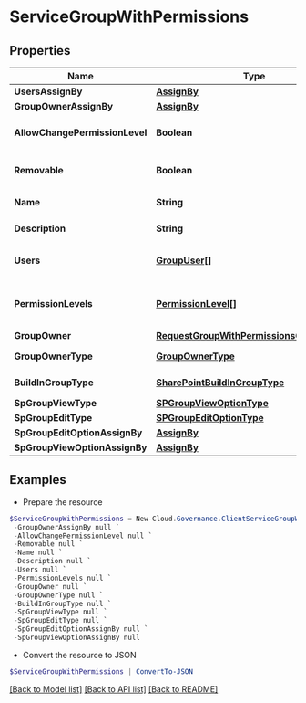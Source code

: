 # ServiceGroupWithPermissions
## Properties

Name | Type | Description | Notes
------------ | ------------- | ------------- | -------------
**UsersAssignBy** | [**AssignBy**](AssignBy.md) |  | [optional] 
**GroupOwnerAssignBy** | [**AssignBy**](AssignBy.md) |  | [optional] 
**AllowChangePermissionLevel** | **Boolean** |  | [optional] [default to $false]
**Removable** | **Boolean** |  | [optional] [default to $false]
**Name** | **String** | Group name | [optional] 
**Description** | **String** | Group description | [optional] 
**Users** | [**GroupUser[]**](GroupUser.md) | The list of the group users | [optional] 
**PermissionLevels** | [**PermissionLevel[]**](PermissionLevel.md) | The list of the group permission levels | [optional] 
**GroupOwner** | [**RequestGroupWithPermissionsGroupOwner**](RequestGroupWithPermissionsGroupOwner.md) |  | [optional] 
**GroupOwnerType** | [**GroupOwnerType**](GroupOwnerType.md) | Group owner type | [optional] 
**BuildInGroupType** | [**SharePointBuildInGroupType**](SharePointBuildInGroupType.md) | Built-in group type | [optional] 
**SpGroupViewType** | [**SPGroupViewOptionType**](SPGroupViewOptionType.md) |  | [optional] 
**SpGroupEditType** | [**SPGroupEditOptionType**](SPGroupEditOptionType.md) |  | [optional] 
**SpGroupEditOptionAssignBy** | [**AssignBy**](AssignBy.md) |  | [optional] 
**SpGroupViewOptionAssignBy** | [**AssignBy**](AssignBy.md) |  | [optional] 

## Examples

- Prepare the resource
```powershell
$ServiceGroupWithPermissions = New-Cloud.Governance.ClientServiceGroupWithPermissions  -UsersAssignBy null `
 -GroupOwnerAssignBy null `
 -AllowChangePermissionLevel null `
 -Removable null `
 -Name null `
 -Description null `
 -Users null `
 -PermissionLevels null `
 -GroupOwner null `
 -GroupOwnerType null `
 -BuildInGroupType null `
 -SpGroupViewType null `
 -SpGroupEditType null `
 -SpGroupEditOptionAssignBy null `
 -SpGroupViewOptionAssignBy null
```

- Convert the resource to JSON
```powershell
$ServiceGroupWithPermissions | ConvertTo-JSON
```

[[Back to Model list]](../README.md#documentation-for-models) [[Back to API list]](../README.md#documentation-for-api-endpoints) [[Back to README]](../README.md)

